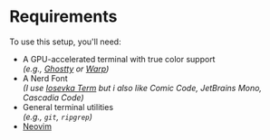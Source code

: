 # Requirements

To use this setup, you'll need:

- A GPU-accelerated terminal with true color support  
  _(e.g., [Ghostty](https://github.com/ghostty-org/ghostty) or [Warp](https://www.warp.dev/))_
- A Nerd Font  
  _(I use [Iosevka Term](https://github.com/be5invis/Iosevka) but i also like Comic Code, JetBrains Mono, Cascadia Code)_
- General terminal utilities  
  _(e.g., `git`, `ripgrep`)_
- [Neovim](https://neovim.io/)
